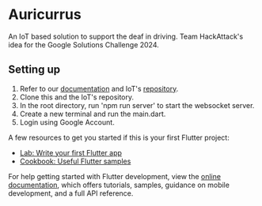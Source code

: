 # Auricurrus

An IoT based solution to support the deaf in driving. Team HackAttack's idea for the Google Solutions Challenge 2024.

## Setting up
1. Refer to our [documentation]() and IoT's [repository](https://github.com/viansebastian/Auricurrus-Watch).
2. Clone this and the IoT's repository.
3. In the root directory, run 'npm run server' to start the websocket server.
4. Create a new terminal and run the main.dart.
5. Login using Google Account.
   
A few resources to get you started if this is your first Flutter project:

- [Lab: Write your first Flutter app](https://docs.flutter.dev/get-started/codelab)
- [Cookbook: Useful Flutter samples](https://docs.flutter.dev/cookbook)

For help getting started with Flutter development, view the
[online documentation](https://docs.flutter.dev/), which offers tutorials,
samples, guidance on mobile development, and a full API reference.

